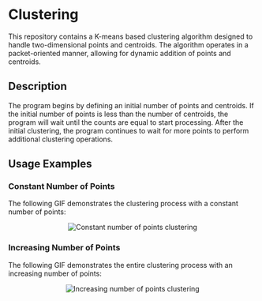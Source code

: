 
# Clustering

This repository contains a K-means based clustering algorithm designed to handle two-dimensional points and centroids. The algorithm operates in a packet-oriented manner, allowing for dynamic addition of points and centroids.

## Description

The program begins by defining an initial number of points and centroids. If the initial number of points is less than the number of centroids, the program will wait until the counts are equal to start processing. After the initial clustering, the program continues to wait for more points to perform additional clustering operations.

## Usage Examples

### Constant Number of Points

The following GIF demonstrates the clustering process with a constant number of points:

<p align="center">
  <img src="https://user-images.githubusercontent.com/118558122/219137153-73b8f11d-c2aa-40ab-a2aa-b53f0864356b.gif" alt="Constant number of points clustering">
</p>

### Increasing Number of Points

The following GIF demonstrates the entire clustering process with an increasing number of points:

<p align="center">
  <img src="https://user-images.githubusercontent.com/118558122/219134302-e03d4c72-2a2d-4667-a496-fdc1c834d8d5.gif" alt="Increasing number of points clustering">
</p>
